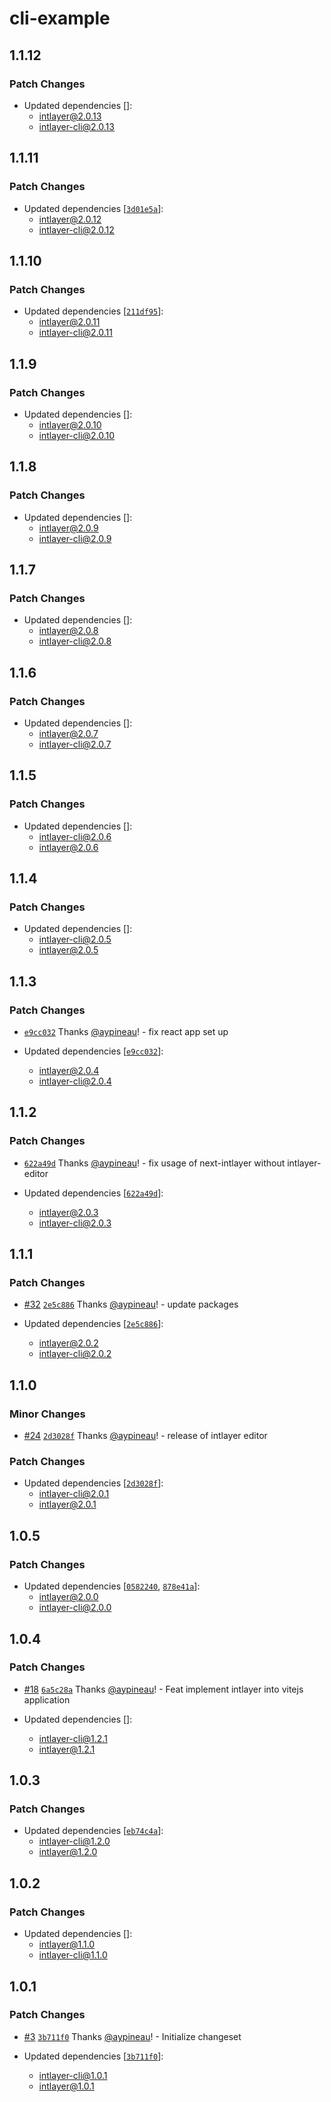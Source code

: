 # cli-example

## 1.1.12

### Patch Changes

- Updated dependencies []:
  - intlayer@2.0.13
  - intlayer-cli@2.0.13

## 1.1.11

### Patch Changes

- Updated dependencies [[`3d01e5a`](https://github.com/intlayer-org/intlayer/commit/3d01e5a1e92bb45796dd5de312d77ac4e83a3246)]:
  - intlayer@2.0.12
  - intlayer-cli@2.0.12

## 1.1.10

### Patch Changes

- Updated dependencies [[`211df95`](https://github.com/intlayer-org/intlayer/commit/211df95a075d30984bb8809cd6d11ad324ac70a5)]:
  - intlayer@2.0.11
  - intlayer-cli@2.0.11

## 1.1.9

### Patch Changes

- Updated dependencies []:
  - intlayer@2.0.10
  - intlayer-cli@2.0.10

## 1.1.8

### Patch Changes

- Updated dependencies []:
  - intlayer@2.0.9
  - intlayer-cli@2.0.9

## 1.1.7

### Patch Changes

- Updated dependencies []:
  - intlayer@2.0.8
  - intlayer-cli@2.0.8

## 1.1.6

### Patch Changes

- Updated dependencies []:
  - intlayer@2.0.7
  - intlayer-cli@2.0.7

## 1.1.5

### Patch Changes

- Updated dependencies []:
  - intlayer-cli@2.0.6
  - intlayer@2.0.6

## 1.1.4

### Patch Changes

- Updated dependencies []:
  - intlayer-cli@2.0.5
  - intlayer@2.0.5

## 1.1.3

### Patch Changes

- [`e9cc032`](https://github.com/intlayer-org/intlayer/commit/e9cc03211e3a86daa169c2e711566e202644f1d5) Thanks [@aypineau](https://github.com/aymericzip)! - fix react app set up

- Updated dependencies [[`e9cc032`](https://github.com/intlayer-org/intlayer/commit/e9cc03211e3a86daa169c2e711566e202644f1d5)]:
  - intlayer@2.0.4
  - intlayer-cli@2.0.4

## 1.1.2

### Patch Changes

- [`622a49d`](https://github.com/intlayer-org/intlayer/commit/622a49d4eaf8477f3b42579a3fc27a3fefd41043) Thanks [@aypineau](https://github.com/aymericzip)! - fix usage of next-intlayer without intlayer-editor

- Updated dependencies [[`622a49d`](https://github.com/intlayer-org/intlayer/commit/622a49d4eaf8477f3b42579a3fc27a3fefd41043)]:
  - intlayer@2.0.3
  - intlayer-cli@2.0.3

## 1.1.1

### Patch Changes

- [#32](https://github.com/intlayer-org/intlayer/pull/32) [`2e5c886`](https://github.com/intlayer-org/intlayer/commit/2e5c886169ccdbd16611b77d55e9892ca699ab8d) Thanks [@aypineau](https://github.com/aymericzip)! - update packages

- Updated dependencies [[`2e5c886`](https://github.com/intlayer-org/intlayer/commit/2e5c886169ccdbd16611b77d55e9892ca699ab8d)]:
  - intlayer@2.0.2
  - intlayer-cli@2.0.2

## 1.1.0

### Minor Changes

- [#24](https://github.com/intlayer-org/intlayer/pull/24) [`2d3028f`](https://github.com/intlayer-org/intlayer/commit/2d3028f85cc58e554f2a219bf3ceedbceac7c716) Thanks [@aypineau](https://github.com/aymericzip)! - release of intlayer editor

### Patch Changes

- Updated dependencies [[`2d3028f`](https://github.com/intlayer-org/intlayer/commit/2d3028f85cc58e554f2a219bf3ceedbceac7c716)]:
  - intlayer-cli@2.0.1
  - intlayer@2.0.1

## 1.0.5

### Patch Changes

- Updated dependencies [[`0582240`](https://github.com/intlayer-org/intlayer/commit/058224018537c06a95f5f8484213d20a00500c7a), [`878e41a`](https://github.com/intlayer-org/intlayer/commit/878e41a8309bfc3f191a5b09a50d0aced57d4ccc)]:
  - intlayer@2.0.0
  - intlayer-cli@2.0.0

## 1.0.4

### Patch Changes

- [#18](https://github.com/intlayer-org/intlayer/pull/18) [`6a5c28a`](https://github.com/intlayer-org/intlayer/commit/6a5c28a2d5916b3a6c4e91d48bcdd3e6158cfa87) Thanks [@aypineau](https://github.com/aymericzip)! - Feat implement intlayer into vitejs application

- Updated dependencies []:
  - intlayer-cli@1.2.1
  - intlayer@1.2.1

## 1.0.3

### Patch Changes

- Updated dependencies [[`eb74c4a`](https://github.com/intlayer-org/intlayer/commit/eb74c4aa84b08b5f2dc1f8d13d91183328f4e285)]:
  - intlayer-cli@1.2.0
  - intlayer@1.2.0

## 1.0.2

### Patch Changes

- Updated dependencies []:
  - intlayer@1.1.0
  - intlayer-cli@1.1.0

## 1.0.1

### Patch Changes

- [#3](https://github.com/intlayer-org/intlayer/pull/3) [`3b711f0`](https://github.com/intlayer-org/intlayer/commit/3b711f04c6e63f211e5c5d234fe5ee7dcf24bd38) Thanks [@aypineau](https://github.com/aymericzip)! - Initialize changeset

- Updated dependencies [[`3b711f0`](https://github.com/intlayer-org/intlayer/commit/3b711f04c6e63f211e5c5d234fe5ee7dcf24bd38)]:
  - intlayer-cli@1.0.1
  - intlayer@1.0.1
